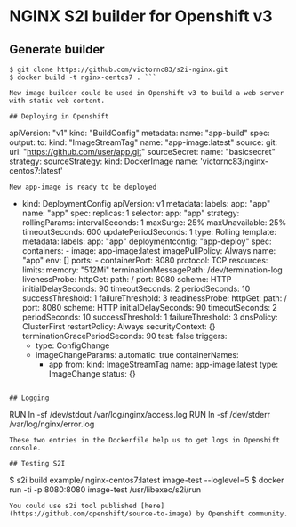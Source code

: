 
# NGINX S2I builder for Openshift v3

## Generate builder
```
$ git clone https://github.com/victornc83/s2i-nginx.git
$ docker build -t nginx-centos7 . ```

New image builder could be used in Openshift v3 to build a web server with static web content.

## Deploying in Openshift
```
apiVersion: "v1"
kind: "BuildConfig"
metadata:
  name: "app-build"
spec:
  output:
    to:
      kind: "ImageStreamTag"
      name: "app-image:latest"
  source:
    git:
      uri: "https://github.com/user/app.git"
    sourceSecret:
      name: "basicsecret"
  strategy:
    sourceStrategy:
      kind: DockerImage
      name: 'victornc83/nginx-centos7:latest'
```
New app-image is ready to be deployed
```
- kind: DeploymentConfig
  apiVersion: v1
  metadata:
    labels:
      app: "app"
    name: "app"
  spec:
    replicas: 1
    selector:
      app: "app"
    strategy:
      rollingParams:
        intervalSeconds: 1
        maxSurge: 25%
        maxUnavailable: 25%
        timeoutSeconds: 600
        updatePeriodSeconds: 1
      type: Rolling
    template:
      metadata:
        labels:
          app: "app"
          deploymentconfig: "app-deploy"
      spec:
        containers:
        - image: app-image:latest
          imagePullPolicy: Always
          name: "app"
          env: []
          ports:
          - containerPort: 8080
            protocol: TCP
          resources:
            limits:
              memory: "512Mi"
          terminationMessagePath: /dev/termination-log
          livenessProbe:
            httpGet:
              path: /
              port: 8080
              scheme: HTTP
            initialDelaySeconds: 90
            timeoutSeconds: 2
            periodSeconds: 10
            successThreshold: 1
            failureThreshold: 3
          readinessProbe:
            httpGet:
              path: /
              port: 8080
              scheme: HTTP
            initialDelaySeconds: 90
            timeoutSeconds: 2
            periodSeconds: 10
            successThreshold: 1
            failureThreshold: 3
        dnsPolicy: ClusterFirst
        restartPolicy: Always
        securityContext: {}
        terminationGracePeriodSeconds: 90
    test: false
    triggers:
    - type: ConfigChange
    - imageChangeParams:
        automatic: true
        containerNames:
        - app
        from:
          kind: ImageStreamTag
          name: app-image:latest
      type: ImageChange
  status: {}
```

## Logging
```
RUN ln -sf /dev/stdout /var/log/nginx/access.log
RUN ln -sf /dev/stderr /var/log/nginx/error.log
```
These two entries in the Dockerfile help us to get logs in Openshift console.

## Testing S2I
 ```
 $ s2i build example/ nginx-centos7:latest image-test --loglevel=5
 $ docker run -ti -p 8080:8080 image-test /usr/libexec/s2i/run
 ```
You could use s2i tool published [here](https://github.com/openshift/source-to-image) by Openshift community.
